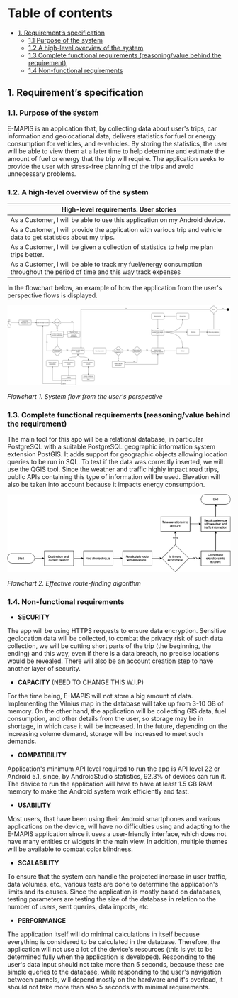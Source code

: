 # Table of contents
- [1. Requirement’s specification](#1-requirements-specification)
  - [1.1 Purpose of the system](#11-purpose-of-the-system)
  - [1.2 A high-level overview of the system](#12-a-high-level-overview-of-the-system)
  - [1.3 Complete functional requirements (reasoning/value behind the requirement)](#13-complete-functional-requirements-reasoningvalue-behind-the-requirement)
  - [1.4 Non-functional requirements](#14-non-functional-requirements)

## 1. Requirement’s specification

### 1.1. Purpose of the system

E-MAPIS is an application that, by collecting data about user's trips, car information and geolocational data, delivers statistics for fuel or energy consumption for vehicles, and e-vehicles. By storing the statistics, the user will be able to view them at a later time to help determine and estimate the amount of fuel or energy that the trip will require. The application seeks to provide the user with stress-free planning of the trips and avoid unnecessary problems.  

### 1.2. A high-level overview of the system


| High-level requirements. User stories |
| --- |
| As a Customer, I will be able to use this application on my Android device.|
| As a Customer, I will provide the application with various trip and vehicle data to get statistics about my trips.|
| As a Customer, I will be given a collection of statistics to help me plan trips better.|
| As a Customer, I will be able to track my fuel/energy consumption throughout the period of time and this way track expenses|


In the flowchart below, an example of how the application from the user's perspective flows is displayed.

![Flowchart 1. An example of a high-level](/assets/images/FlowUsersPerspective.png)

*Flowchart 1. System flow from the user's perspective*


### 1.3. Complete functional requirements (reasoning/value behind the requirement)

The main tool for this app will be a relational database, in particular PostgreSQL with a suitable PostgreSQL geographic information system extension PostGIS. It adds support for geographic objects allowing location queries to be run in SQL. To test if the data was correctly inserted, we will use the QGIS tool. Since the weather and traffic highly impact road trips, public APIs containing this type of information will be used. Elevation will also be taken into account because it impacts energy consumption.


![Flowchart 2. Effective route-finding algorithm](/assets/images/Flowchart2.png)

*Flowchart 2. Effective route-finding algorithm*


### 1.4. Non-functional requirements

- **SECURITY**

The app will be using HTTPS requests to ensure data encryption. Sensitive geolocation data will be collected, to combat the privacy risk of such data collection, we will be cutting short parts of the trip (the beginning, the ending) and this way, even if there is a data breach, no precise locations would be revealed. There will also be an account creation step to have another layer of security. 

- **CAPACITY** (NEED TO CHANGE THIS W.I.P)

For the time being, E-MAPIS will not store a big amount of data. Implementing the Vilnius map in the database will take up from 3-10 GB of memory. On the other hand, the application will be collecting GIS data, fuel consumption, and other details from the user, so storage may be in shortage, in which case it will be increased. In the future, depending on the increasing volume demand, storage will be increased to meet such demands.

- **COMPATIBILITY**

Application's minimum API level required to run the app is API level 22 or Android 5.1, since, by AndroidStudio statistics, 92.3% of devices can run it. The device to run the application will have to have at least 1.5 GB RAM memory to make the Android system work efficiently and fast.

- **USABILITY** 

 Most users, that have been using their Android smartphones and various applications on the device, will have no difficulties using and adapting to the E-MAPIS application since it uses a user-friendly interface, which does not have many entities or widgets in the main view. In addition, multiple themes will be available to combat color blindness.

- **SCALABILITY**

To ensure that the system can handle the projected increase in user traffic, data volumes, etc., various tests are done to determine the application's limits and its causes. Since the application is mostly based on databases, testing parameters are testing the size of the database in relation to the number of users, sent queries, data imports, etc.

- **PERFORMANCE**

The application itself will do minimal calculations in itself because everything is considered to be calculated in the database. Therefore, the application will not use a lot of the device's resources (this is yet to be determined fully when the application is developed). Responding to the user's data input should not take more than 5 seconds, because these are simple queries to the database, while responding to the user's navigation between pannels, will depend mostly on the hardware and it's overload, it should not take more than also 5 seconds with minimal requirements.